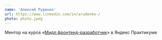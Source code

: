 ```yaml
---
name: 'Алексей Руденко'
url: https://www.linkedin.com/in/arudenko-/
photo: photo.jpeg
---
```

Ментор на курсе «[Мидл фронтенд-разработчик](https://practicum.yandex.ru/middle-frontend/?utm_source=pr&utm_medium=content&utm_campaign=middle-frontend_doka_content)» в Яндекс Практикуме

